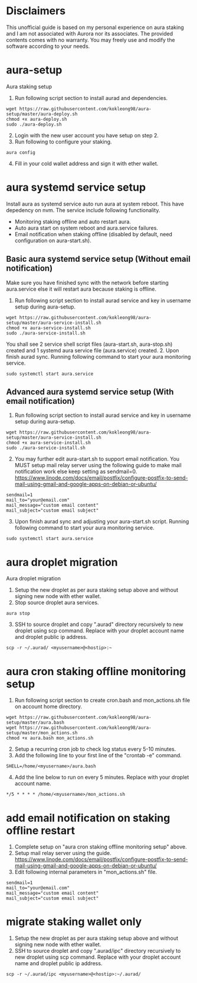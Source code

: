 # Disclaimers
This unofficial guide is based on my personal experience on aura staking and I am not associated with Aurora nor its associates. The provided contents comes with no warranty. You may freely use and modify the software according to your needs.


# aura-setup
Aura staking setup

1. Run following script section to install aurad and dependencies. 
```shell
wget https://raw.githubusercontent.com/kokleong98/aura-setup/master/aura-deploy.sh 
chmod +x aura-deploy.sh
sudo ./aura-deploy.sh
```
2. Login with the new user account you have setup on step 2.
3. Run following to configure your staking.
```
aura config
```
4. Fill in your cold wallet address and sign it with ether wallet.

# aura systemd service setup
Install aura as systemd service auto run aura at system reboot. This have depedency on nvm. The service include following functionality.
- Monitoring staking offline and auto restart aura.
- Auto aura start on system reboot and aura.service failures. 
- Email notification when staking offline (disabled by default, need configuration on aura-start.sh).

## Basic aura systemd service setup (Without email notification)
Make sure you have finished sync with the network before starting aura.service else it will restart aura because staking is offline.
1. Run following script section to install aurad service and key in username setup during aura-setup.
```
wget https://raw.githubusercontent.com/kokleong98/aura-setup/master/aura-service-install.sh 
chmod +x aura-service-install.sh
sudo ./aura-service-install.sh
```
You shall see 2 service shell script files (aura-start.sh, aura-stop.sh) created and 1 systemd aura service file (aura.service) created.
2. Upon finish aurad sync. Running following command to start your aura monitoring service.
```
sudo systemctl start aura.service
```
## Advanced aura systemd service setup (With email notification)
1. Run following script section to install aurad service and key in username setup during aura-setup.
```
wget https://raw.githubusercontent.com/kokleong98/aura-setup/master/aura-service-install.sh 
chmod +x aura-service-install.sh
sudo ./aura-service-install.sh
```
2. You may further edit aura-start.sh to support email notification. You MUST setup mail relay server using the following guide to make mail notification work else keep setting as sendmail=0.
https://www.linode.com/docs/email/postfix/configure-postfix-to-send-mail-using-gmail-and-google-apps-on-debian-or-ubuntu/
```
sendmail=1
mail_to="your@email.com"
mail_message="custom email content"
mail_subject="custom email subject"
```
3. Upon finish aurad sync and adjusting your aura-start.sh script. Running following command to start your aura monitoring service.
```
sudo systemctl start aura.service
```

# aura droplet migration
Aura droplet migration

1. Setup the new droplet as per aura staking setup above and without signing new node with ether wallet.
2. Stop source droplet aura services.
```
aura stop
```
3. SSH to source droplet and copy ".aurad" directory recursively to new droplet using scp command. Replace <myusername> with your droplet account name and <hostip> droplet public ip address.
```
scp -r ~/.aurad/ <myusername>@<hostip>:~
```

# aura cron staking offline monitoring setup
1. Run following script section to create cron.bash and mon_actions.sh file on account home directory.
```
wget https://raw.githubusercontent.com/kokleong98/aura-setup/master/aura.bash
wget https://raw.githubusercontent.com/kokleong98/aura-setup/master/mon_actions.sh
chmod +x aura.bash mon_actions.sh
```
2. Setup a recurring cron job to check log status every 5-10 minutes. 
3. Add the following line to your first line of the "crontab -e" command.
```
SHELL=/home/<myusername>/aura.bash
```
4. Add the line below to run on every 5 minutes. Replace <myusername> with your droplet account name.
```
*/5 * * * * /home/<myusername>/mon_actions.sh
```

# add email notification on staking offline restart
1. Complete setup on "aura cron staking offline monitoring setup" above.
2. Setup mail relay server using the guide.
https://www.linode.com/docs/email/postfix/configure-postfix-to-send-mail-using-gmail-and-google-apps-on-debian-or-ubuntu/
3. Edit following internal parameters in "mon_actions.sh" file.
```
sendmail=1
mail_to="your@email.com"
mail_message="custom email content"
mail_subject="custom email subject"
```

# migrate staking wallet only
1. Setup the new droplet as per aura staking setup above and without signing new node with ether wallet.
2. SSH to source droplet and copy ".aurad/ipc" directory recursively to new droplet using scp command. Replace <myusername> with your droplet account name and <hostip> droplet public ip address.
```
scp -r ~/.aurad/ipc <myusername>@<hostip>:~/.aurad/
```
